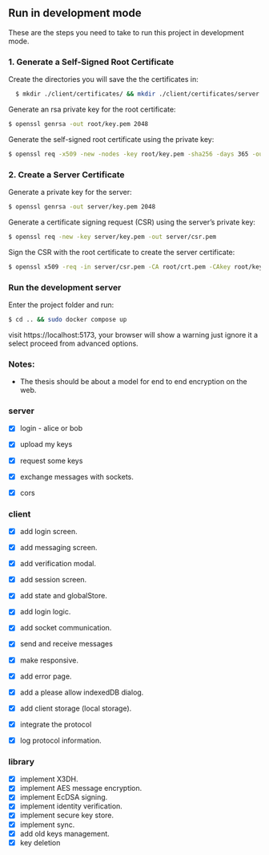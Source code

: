 ## Run in development mode

These are the steps you need to take to run this project in development mode.

### 1. Generate a Self-Signed Root Certificate

Create the directories you will save the the certificates in:
```bash
  $ mkdir ./client/certificates/ && mkdir ./client/certificates/server && mkdir ./client/certificates/root && cd ./client/certificates.
```


Generate an rsa private key for the root certificate:
```bash
$ openssl genrsa -out root/key.pem 2048
```


Generate the self-signed root certificate using the private key:
```bash
$ openssl req -x509 -new -nodes -key root/key.pem -sha256 -days 365 -out root/crt.pem
```

### 2. Create a Server Certificate

Generate a private key for the server:
```bash
$ openssl genrsa -out server/key.pem 2048
```

Generate a certificate signing request (CSR) using the server’s private key:
```bash
$ openssl req -new -key server/key.pem -out server/csr.pem
```

Sign the CSR with the root certificate to create the server certificate:
```bash
$ openssl x509 -req -in server/csr.pem -CA root/crt.pem -CAkey root/key.pem -CAcreateserial -out server/crt.pem -days 365 -sha256
```

### Run the development server

Enter the project folder and run:
```bash
$ cd .. && sudo docker compose up
```

visit https://localhost:5173, your browser will show a warning just ignore it a select proceed from advanced options.


### Notes:

- The thesis should be about a model for end to end encryption on the web.

### server

- [x] login - alice or bob
- [x] upload my keys
- [x] request some keys
- [x] exchange messages with sockets.
- [x] cors


### client

- [x] add login screen.
- [x] add messaging screen.
- [x] add verification modal.
- [x] add session screen.
- [x] add state and globalStore.
- [x] add login logic.
- [x] add socket communication.
- [x] send and receive messages
- [x] make responsive.
- [x] add error page.
- [x] add a please allow indexedDB dialog.
- [x] add client storage (local storage).
- [x] integrate the protocol
- [x] log protocol information.


### library

- [x] implement X3DH.
- [x] implement AES message encryption.
- [x] implement EcDSA signing.
- [x] implement identity verification.
- [x] implement secure key store.
- [x] implement sync.
- [x] add old keys management.
- [x] key deletion
